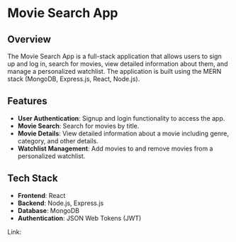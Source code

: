 # Movie Search App

## Overview
The Movie Search App is a full-stack application that allows users to sign up and log in, search for movies, view detailed information about them, and manage a personalized watchlist. The application is built using the MERN stack (MongoDB, Express.js, React, Node.js).

## Features
- **User Authentication**: Signup and login functionality to access the app.
- **Movie Search**: Search for movies by title.
- **Movie Details**: View detailed information about a movie including genre, category, and other details.
- **Watchlist Management**: Add movies to and remove movies from a personalized watchlist.

## Tech Stack
- **Frontend**: React
- **Backend**: Node.js, Express.js
- **Database**: MongoDB
- **Authentication**: JSON Web Tokens (JWT)

Link:
